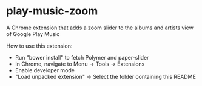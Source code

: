 play-music-zoom
===============

A Chrome extension that adds a zoom slider to the albums and artists view of Google Play Music

How to use this extension:
- Run "bower install" to fetch Polymer and paper-slider
- In Chrome, navigate to Menu -> Tools -> Extensions
- Enable developer mode
- "Load unpacked extension" -> Select the folder containing this README


